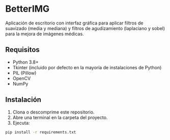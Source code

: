 # BetterIMG

Aplicación de escritorio con interfaz gráfica para aplicar filtros de suavizado (media y mediana) y filtros de agudizamiento (laplaciano y sobel) para la mejora de imágenes médicas.

## Requisitos

- Python 3.8+
- Tkinter (incluido por defecto en la mayoría de instalaciones de Python)
- PIL (Pillow)
- OpenCV
- NumPy

## Instalación

1. Clona o descomprime este repositorio.
2. Abre una terminal en la carpeta del proyecto.
3. Ejecuta:

```bash
pip install -r requirements.txt
